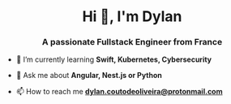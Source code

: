 <h1 align="center">Hi 👋, I'm Dylan</h1>
<h3 align="center">A passionate Fullstack Engineer from France</h3>

- 🌱 I’m currently learning **Swift, Kubernetes, Cybersecurity**

- 💬 Ask me about **Angular, Nest.js or Python**

- 📫 How to reach me **dylan.coutodeoliveira@protonmail.com**
